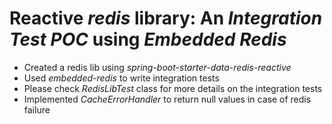 # Reactive _redis_ library: An _Integration Test POC_ using _Embedded Redis_

* Created a redis lib using _spring-boot-starter-data-redis-reactive_
* Used _embedded-redis_ to write integration tests
* Please check _RedisLibTest_ class for more details on the integration tests
* Implemented _CacheErrorHandler_ to return null values in case of redis failure
